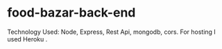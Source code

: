 # food-bazar-back-end
Technology Used: Node, Express, Rest Api, mongodb, cors.
For hosting I used Heroku .
